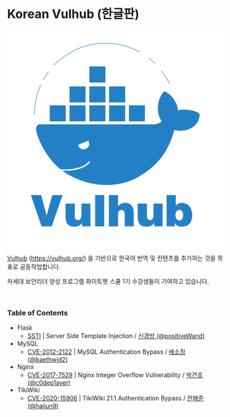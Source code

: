# Korean Vulhub (한글판)

![logo](./README.assets/logo.svg)

[Vulhub](https://github.com/vulhub/vulhub) (https://vulhub.org/) 을 기반으로 한국어 번역 및 컨텐츠를 추가하는 것을 목표로 공동작업합니다.

차세대 보안리더 양성 프로그램 화이트햇 스쿨 1기 수강생들이 기여하고 있습니다.

<br/>

### Table of Contents

-   Flask
    -   [SSTI](./Flask/SSTI/README.md) | Server Side Template Injection / [신경방 (@positiveWand)](https://github.com/positiveWand)
-   MySQL
    -   [CVE-2012-2122](./MySQL/CVE-2012-2122/README.md) | MySQL Authentication Bypass / [배소정 (@baethwjd2)](https://github.com/baethwjd2)
-   Nginx
    -   [CVE-2017-7529](./Nginx/CVE-2017-7529/README.md) | Nginx Integer Overflow Vulnerability / [박건호 (@c0dep1ayer)](https://github.com/c0dep1ayer)
-   TikiWiki
    -   [CVE-2020-15906](./TikiWiki/CVE-2020-15906/README.md) | TikiWiki 21.1 Authentication Bypass / [전해준 (@haijun9)](https://github.com/haijun9)
